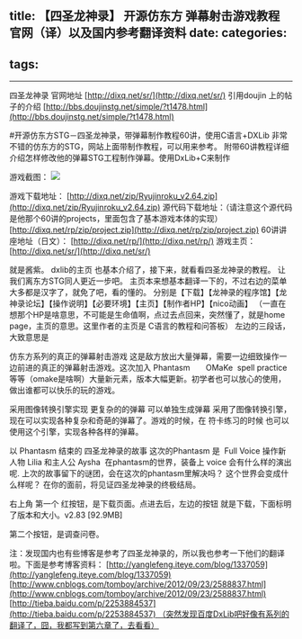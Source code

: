 title: 【四圣龙神录】 开源仿东方 弹幕射击游戏教程 官网（译）以及国内参考翻译资料
date: 
categories:
- 
tags:
- 
---
四圣龙神录 官网地址
[http://dixq.net/sr/](http://dixq.net/sr/)
引用doujin 上的帖子的介绍
[http://bbs.doujinstg.net/simple/?t1478.html](http://bbs.doujinstg.net/simple/?t1478.html)


#开源仿东方STG－四圣龙神录，带弹幕制作教程60讲，使用C语言+DXLib
非常不错的仿东方的STG，网站上面带制作教程，可以用来参考。
附带60讲教程详细介绍怎样修改他的弹幕STG工程制作弹幕。使用DxLib+C来制作

游戏截图：
![](http://dixq.net/rp/img/index/1.png)

游戏下载地址：
[http://dixq.net/zip/Ryujinroku_v2.64.zip](http://dixq.net/zip/Ryujinroku_v2.64.zip)
源代码下载地址：（请注意这个源代码是他那个60讲的projects，里面包含了基本游戏本体的实现）
[http://dixq.net/rp/zip/project.zip](http://dixq.net/rp/zip/project.zip)
60讲讲座地址（日文）：
[http://dixq.net/rp/](http://dixq.net/rp/)
游戏主页：
[http://dixq.net/sr/](http://dixq.net/sr/)



就是酱紫。
dxlib的主页 也基本介绍了，接下来，就看看四圣龙神录的教程。 让我们离东方STG同人更近一步吧。
主页本来想基本翻译一下的，不过右边的菜单大多都是汉字了，就免了吧，看的懂的。
分别是【下载】【龙神录的程序馆】【龙神录论坛】【操作说明】【必要环境】【主页】【制作者HP】【nico动画】
（一直在想那个HP是啥意思，不可能是生命值啊，点过去点回来，突然懂了，就是home page，主页的意思。这里作者的主页是 C语言的教程和问答板）
左边的三段话，大致意思是

仿东方系列的真正的弹幕射击游戏
这是敌方放出大量弹幕，需要一边细致操作一边前进的真正的弹幕射击游戏。这次加入 Phantasm　　OMaKe  spell practice 等等（omake是啥啊）大量新元素，版本大幅更新。初学者也可以放心的使用，做出谁都可以快乐的玩的游戏。

采用图像转换引擎实现 更复杂的的弹幕
可以单独生成弹幕
采用了图像转换引擎，现在可以实现各种复杂和奇葩的弹幕了。游戏的时候，在 符卡练习的时候 也可以使用这个引擎，实现各种各样的弹幕。

以 Phantasm 结束的 四圣龙神录的故事
这次的Phantasm 是  Full Voice
操作新人物 Lilia 和主人公 Aysha  在phantasm的世界，装备上 voice 会有什么样的演出呢.
上次的故事留下的谜团，会在这次的phantasm里解决吗？ 这个世界会变成什么样呢？
在你的面前，将见证四圣龙神录的终极结局。


右上角 第一个 红按钮，是下载页面。点进去后，左边的按钮 就是下载，下面标明了版本和大小。v2.83 [92.9MB]

第二个按钮，是调查问卷。

注：发现国内也有些博客是参考了四圣龙神录的，所以我也参考一下他们的翻译啦。下面是参考博客资料：
[http://yanglefeng.iteye.com/blog/1337059](http://yanglefeng.iteye.com/blog/1337059)
[http://www.cnblogs.com/tomboy/archive/2012/09/23/2588837.html](http://www.cnblogs.com/tomboy/archive/2012/09/23/2588837.html)
[http://tieba.baidu.com/p/2253884537](http://tieba.baidu.com/p/2253884537) （突然发现百度DxLib吧好像有系列的翻译了，囧，我都写到第六章了，去看看）
